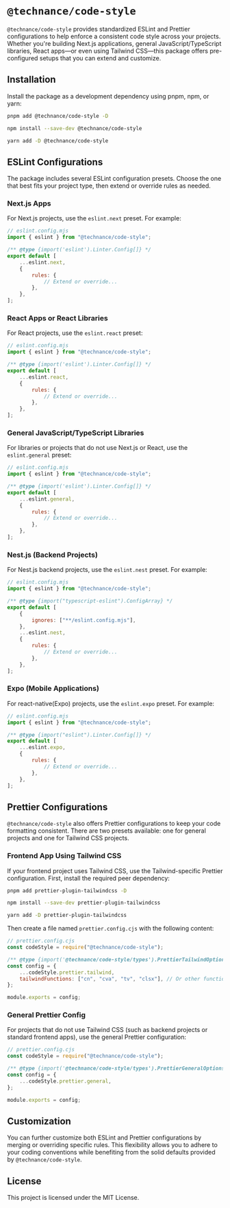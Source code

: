 # `@technance/code-style`

`@technance/code-style` provides standardized ESLint and Prettier configurations to help enforce a consistent code style across your projects. Whether you're building Next.js applications, general JavaScript/TypeScript libraries, React apps—or even using Tailwind CSS—this package offers pre-configured setups that you can extend and customize.

## Installation

Install the package as a development dependency using pnpm, npm, or yarn:

```bash
pnpm add @technance/code-style -D
```

```bash
npm install --save-dev @technance/code-style
```

```bash
yarn add -D @technance/code-style
```

## ESLint Configurations

The package includes several ESLint configuration presets. Choose the one that best fits your project type, then extend or override rules as needed.

### Next.js Apps

For Next.js projects, use the `eslint.next` preset. For example:

```js
// eslint.config.mjs
import { eslint } from "@technance/code-style";

/** @type {import('eslint').Linter.Config[]} */
export default [
    ...eslint.next,
    {
        rules: {
            // Extend or override...
        },
    },
];
```

### React Apps or React Libraries

For React projects, use the `eslint.react` preset:

```js
// eslint.config.mjs
import { eslint } from "@technance/code-style";

/** @type {import('eslint').Linter.Config[]} */
export default [
    ...eslint.react,
    {
        rules: {
            // Extend or override...
        },
    },
];
```

### General JavaScript/TypeScript Libraries

For libraries or projects that do not use Next.js or React, use the `eslint.general` preset:

```js
// eslint.config.mjs
import { eslint } from "@technance/code-style";

/** @type {import('eslint').Linter.Config[]} */
export default [
    ...eslint.general,
    {
        rules: {
            // Extend or override...
        },
    },
];
```

### Nest.js (Backend Projects)

For Nest.js backend projects, use the `eslint.nest` preset. For example:

```js
// eslint.config.mjs
import { eslint } from "@technance/code-style";

/** @type {import("typescript-eslint").ConfigArray} */
export default [
    {
        ignores: ["**/eslint.config.mjs"],
    },
    ...eslint.nest,
    {
        rules: {
            // Extend or override...
        },
    },
];
```

### Expo (Mobile Applications)

For react-native(Expo) projects, use the `eslint.expo` preset. For example:

```js
// eslint.config.mjs
import { eslint } from "@technance/code-style";

/** @type {import("eslint").Linter.Config[]} */
export default [
    ...eslint.expo,
    {
        rules: {
            // Extend or override...
        },
    },
];
```

## Prettier Configurations

`@technance/code-style` also offers Prettier configurations to keep your code formatting consistent. There are two presets available: one for general projects and one for Tailwind CSS projects.

### Frontend App Using Tailwind CSS

If your frontend project uses Tailwind CSS, use the Tailwind-specific Prettier configuration. First, install the required peer dependency:

```bash
pnpm add prettier-plugin-tailwindcss -D
```

```bash
npm install --save-dev prettier-plugin-tailwindcss
```

```bash
yarn add -D prettier-plugin-tailwindcss
```

Then create a file named `prettier.config.cjs` with the following content:

```js
// prettier.config.cjs
const codeStyle = require("@technance/code-style");

/** @type {import('@technance/code-style/types').PrettierTailwindOptions} */
const config = {
    ...codeStyle.prettier.tailwind,
    tailwindFunctions: ["cn", "cva", "tv", "clsx"], // Or other functions that compose tailwind classes
};

module.exports = config;
```

### General Prettier Config

For projects that do not use Tailwind CSS (such as backend projects or standard frontend apps), use the general Prettier configuration:

```js
// prettier.config.cjs
const codeStyle = require("@technance/code-style");

/** @type {import('@technance/code-style/types').PrettierGeneralOptions} */
const config = {
    ...codeStyle.prettier.general,
};

module.exports = config;
```

## Customization

You can further customize both ESLint and Prettier configurations by merging or overriding specific rules. This flexibility allows you to adhere to your coding conventions while benefiting from the solid defaults provided by `@technance/code-style`.

## License

This project is licensed under the MIT License.
